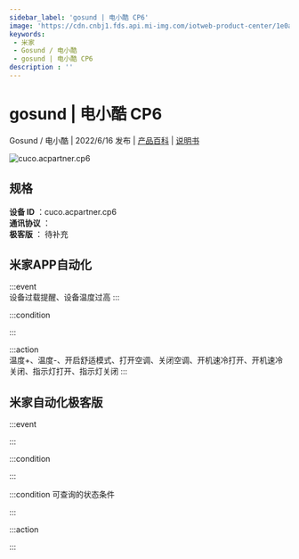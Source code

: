 ```yaml
---
sidebar_label: 'gosund | 电小酷 CP6'
image: 'https://cdn.cnbj1.fds.api.mi-img.com/iotweb-product-center/1e0a5dfcbf00f0ec5156c55397a7258b_1645673579428.png?GalaxyAccessKeyId=AKVGLQWBOVIRQ3XLEW&Expires=9223372036854775807&Signature=0teAz4xKGItKJpTiPbzzenpyPPE='
keywords: 
 - 米家
 - Gosund / 电小酷
 - gosund | 电小酷 CP6
description : ''
---
```

# gosund | 电小酷 CP6

Gosund / 电小酷 | 2022/6/16 发布 | [产品百科](https://home.mi.com/webapp/content/baike/product/index.html?model=cuco.acpartner.cp6/) | [说明书](https://home.mi.com/views/introduction.html?model=cuco.acpartner.cp6&region=cn)

![cuco.acpartner.cp6](https://cdn.cnbj1.fds.api.mi-img.com/iotweb-product-center/1e0a5dfcbf00f0ec5156c55397a7258b_1645673579428.png?GalaxyAccessKeyId=AKVGLQWBOVIRQ3XLEW&Expires=9223372036854775807&Signature=0teAz4xKGItKJpTiPbzzenpyPPE=)

## 规格  
> 
**设备 ID** ：cuco.acpartner.cp6  
**通讯协议** ：  
**极客版**  ： 待补充 


## 米家APP自动化  

:::event  
设备过载提醒、设备温度过高
:::

:::condition  

:::

:::action   
温度+、温度-、开启舒适模式、打开空调、关闭空调、开机速冷打开、开机速冷关闭、指示灯打开、指示灯关闭
:::

## 米家自动化极客版  

:::event  

:::

:::condition  

:::

:::condition 可查询的状态条件  

:::

:::action  

:::

        

